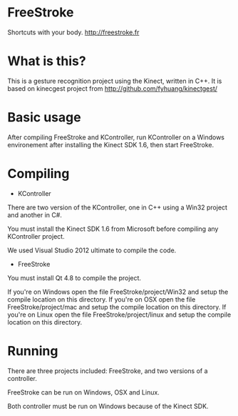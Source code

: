 FreeStroke
==========

Shortcuts with your body.
http://freestroke.fr

# What is this?

This is a gesture recognition project using the Kinect, written in C++. It is based on kinecgest project from http://github.com/fyhuang/kinectgest/

# Basic usage

After compiling FreeStroke and KController, run KController on a Windows environement after installing the Kinect SDK 1.6, then start FreeStroke.

# Compiling

- KController 

There are two version of the KController, one in C++ using a Win32 project and another in C#.

You must install the Kinect SDK 1.6 from Microsoft before compiling any KController project.

We used Visual Studio 2012 ultimate to compile the code.

- FreeStroke

You must install Qt 4.8 to compile the project.

If you're on Windows open the file FreeStroke/project/Win32 and setup the compile location on this directory.
If you're on OSX open the file FreeStroke/project/mac and setup the compile location on this directory.
If you're on Linux open the file FreeStroke/project/linux and setup the compile location on this directory.

# Running

There are three projects included: FreeStroke, and two versions of a controller.

FreeStroke can be run on Windows, OSX and Linux.

Both controller must be run on Windows because of the Kinect SDK.
